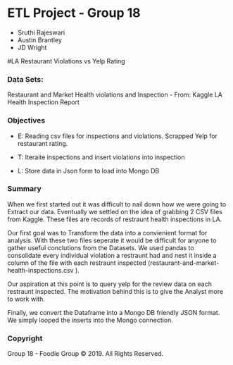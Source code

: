 # ETL Project - Group 18

* Sruthi Rajeswari
* Austin Brantley
* JD Wright

#LA Restaurant Violations vs Yelp Rating

### Data Sets:
Restaurant and Market Health violations and Inspection - From: Kaggle
LA Health Inspection Report



### Objectives
* E: Reading csv files for inspections and violations. Scrapped Yelp for restaurant rating.

* T: Iteraite inspections and insert violations into inspection

* L: Store data in Json form to load into Mongo DB


### Summary
When we first started out it was difficult to nail down how we were going to Extract our data. Eventually we settled on the idea of grabbing 2 CSV files from Kaggle. These files are records of restraunt health inspections in LA.

Our first goal was to Transform the data into a convienient format for analysis. With these two files seperate it would be difficult for anyone to gather useful conclutions from the Datasets. We used pandas to consolidate every individual violation a restraunt had and nest it inside a column of the file with each restraunt inspected (restaurant-and-market-health-inspections.csv ).

Our aspiration at this point is to query yelp for the review data on each restraunt inspected. The motivation behind this is to give the Analyst more to work with.

Finally, we convert the Dataframe into a Mongo DB friendly JSON format. We simply looped the inserts into the Mongo connection.

### Copyright

Group 18 - Foodie Group © 2019. All Rights Reserved.